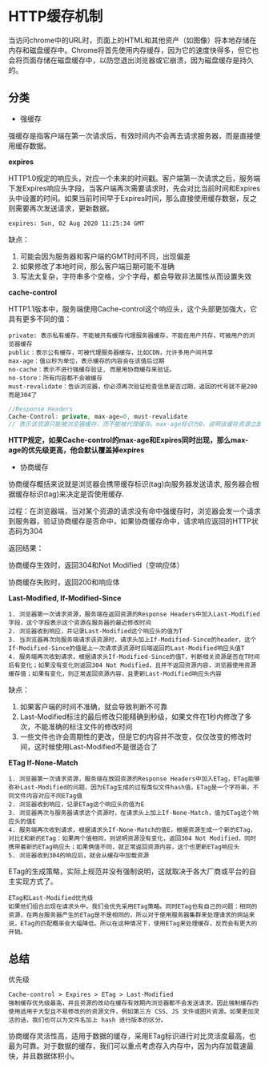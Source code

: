 # HTTP缓存机制

当访问chrome中的URL时，页面上的HTML和其他资产（如图像）将本地存储在内存和磁盘缓存中。Chrome将首先使用内存缓存，因为它的速度快得多，但它也会将页面存储在磁盘缓存中，以防您退出浏览器或它崩溃，因为磁盘缓存是持久的。

## 分类

- 强缓存

强缓存是指客户端在第一次请求后，有效时间内不会再去请求服务器，而是直接使用缓存数据。

**expires**

HTTP1.0规定的响应头，对应一个未来的时间戳。客户端第一次请求之后，服务端下发Expires响应头字段，当客户端再次需要请求时，先会对比当前时间和Expires头中设置的时间。如果当前时间早于Expires时间，那么直接使用缓存数据，反之则需要再次发送请求，更新数据。

```
expires: Sun, 02 Aug 2020 11:25:34 GMT
```

缺点：
  1. 可能会因为服务器和客户端的GMT时间不同，出现偏差
  2. 如果修改了本地时间，那么客户端日期可能不准确
  3. 写法太复杂，字符串多个空格，少个字母，都会导致非法属性从而设置失效

**cache-control**

HTTP1.1版本中，服务端使用Cache-control这个响应头，这个头部更加强大，它具有更多不同的值：
```
private: 表示私有缓存，不能被共有缓存代理服务器缓存，不能在用户共存，可被用户的浏览器缓存
public：表示公有缓存，可被代理服务器缓存，比如CDN，允许多用户间共享
max-age：值以秒为单位，表示缓存的内容会在该值后过期
no-cache：表示不进行强缓存验证, 而是用协商缓存来验证。
no-store：所有内容都不会被缓存
must-revalidate：告诉浏览器，你必须再次验证检查信息是否过期，返回的代号就不是200而是304了
```

```js
//Response Headers
Cache-Control: private, max-age=0, must-revalidate
// 表示该资源只能被浏览器缓存，而不能被代理缓存。max-age标识为0，说明该缓存资源立即过期，must-revalidate告诉浏览器，需要验证文件是否过期，接下来可能会使用协商缓存进行判断
```

**HTTP规定，如果Cache-control的max-age和Expires同时出现，那么max-age的优先级更高，他会默认覆盖掉expires**

- 协商缓存

协商缓存概括来说就是浏览器会携带缓存标识(tag)向服务器发送请求, 服务器会根据缓存标识(tag)来决定是否使用缓存.

过程：在浏览器端，当对某个资源的请求没有命中强缓存时，浏览器会发一个请求到服务器，验证协商缓存是否命中，如果协商缓存命中，请求响应返回的HTTP状态码为304

返回结果：

  协商缓存生效时，返回304和Not Modified（空响应体）

  协商缓存失败时，返回200和响应体

**Last-Modified, If-Modified-Since**

```
1. 浏览器第一次请求资源，服务端在返回资源的Response Headers中加入Last-Modified字段，这个字段表示这个资源在服务器的最近修改时间
2. 浏览器收到响应，并记录Last-Modified这个响应头的值为T
3. 当浏览器再次向服务端请求该资源时，请求头加上If-Modified-Since的header，这个If-Modified-Since的值是上一次请求该资源时后端返回的Last-Modified响应头值T
4. 服务端再次收到请求，根据请求头If-Modified-Since的值T，判断相关资源是否在T时间后有变化；如果没有变化则返回304 Not Modified，且并不返回资源内容，浏览器使用资源缓存值；如果有变化，则正常返回资源内容，且更新Last-Modified响应头内容
```

缺点：
  1. 如果客户端的时间不准确，就会导致判断不可靠
  2. Last-Modified标注的最后修改只能精确到秒级，如果文件在1秒内修改了多次，不能准确的标注文件的修改时间
  3. 一些文件也许会周期性的更改，但是它的内容并不改变，仅仅改变的修改时间，这时候使用Last-Modified不是很适合了

**ETag If-None-Match**

```
1. 浏览器第一次请求资源，服务端在放回资源的Response Headers中加入ETag，ETag能够弥补Last-Modified的问题，因为ETag生成的过程类似文件hash值，ETag是一个字符串，不同文件内容对应不同ETag值
2. 浏览器收到响应，记录ETag这个响应头的值为E
3. 浏览器再次与服务器请求这个资源时，在请求头上加上If-None-Match，值为ETag这个响应头的值E
4. 服务端再次收到请求，根据请求头If-None-Match的值E，根据资源生成一个新的ETag，对比E和新的ETag：如果两个值相同，则说明资源没有变化，返回304 Not Modified，同时携带着新的ETag响应头；如果俩值不同，就正常返回资源内容，这个也更新ETag响应头
5. 浏览器收到304的响应后，就会从缓存中加载资源
```
ETag的生成策略，实际上规范并没有强制说明，这就取决于各大厂商或平台的自主实现方式了。

```
ETag和Last-Modified优先级
如果他们组合出现在请求头中，我们会优先采用ETag策略。同时ETag也有自己的问题：相同的资源，在两台服务器产生的ETag是不是相同的，所以对于使用服务器集群来处理请求的网站来说，ETag的匹配概率会大幅降低。所以在这种情况下，使用ETag来处理缓存，反而会有更大的开销。
```

## 总结

优先级
```
Cache-control > Expires > ETag > Last-Modified
强制缓存优先级最高，并且资源的改动在缓存有效期内浏览器都不会发送请求，因此强制缓存的使用适用于大型且不易修改的的资源文件，例如第三方 CSS、JS 文件或图片资源。如果更加灵活的话，我们也可以为文件名加上 hash 进行版本的区分。
```

协商缓存灵活性高，适用于数据的缓存，采用ETag标识进行对比灵活度最高，也最为可靠。对于数据的缓存，我们可以重点考虑存入内存中，因为内存加载速最快，并且数据体积小。
